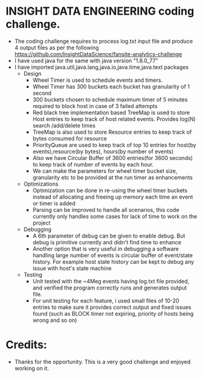 # INSIGHT DATA ENGINEERING coding challenge.
* The coding challenge requires to process log.txt input file and produce 4 output files as per the following https://github.com/InsightDataScience/fansite-analytics-challenge </br>
* I have used java for the same with java version "1.8.0_77"
* I have imported java.util,java.lang,java.io,java.time,java.text packages</br>
  * Design </br>
    * Wheel Timer is used to schedule events and timers.</br>
    * Wheel Timer has 300 buckets each bucket has granularity of 1 second</br>
    * 300 buckets chosen to schedule maximum timer of 5 minutes required to block host in case of 3 failed attempts</br>
    * Red black tree implementation based TreeMap is used to store Host entries to keep track of host related events. Provides log(N) search /add/delete times</br>
    * TreeMap is also used to store Resource entries to keep track of bytes consumed for resource </br>
    * PriorityQueue are used to keep track of top 10 entries for host(by events),resource(by bytes), hours(by number of events)</br>
    * Also we have Circular Buffer of 3600 entries(for 3600 seconds) to keep track of number of events by each hour.
    * We can make the parameters for wheel timer bucket size, granularity etc to be provided at the run timer as enhancements</br>
  * Optimizations</br>
    * Optimization can be done in re-using the wheel timer buckets instead of allocating and freeing up memory each time an event or timer is added </br>
    * Parsing can be improved to handle all scenarios, this code currently only handles some cases for lack of time to work on the project</br>
  * Debugging</br>
    * A 6th parameter of debug can be given to enable debug. But debug is primitive currently and didn't find time to enhance</br>
    * Another option that is very useful in debugging a software  handling large number of events is circular buffer of event/state history. For example host state history can be kept to debug any issue with host's state machine</br>
  * Testing</br>
    * Unit tested with the ~4Meg events having log.txt file provided, and verified the program correctly runs and generates output file.
    * For unit testing for each feature, i used small files of 10-20 entries to make sure it provides correct output and fixed issues found (such as BLOCK timer not expiring, priority of hosts being wrong and so on)
   

# Credits:
* Thanks for the opportunity. This is a very good challenge and enjoyed working on it.

